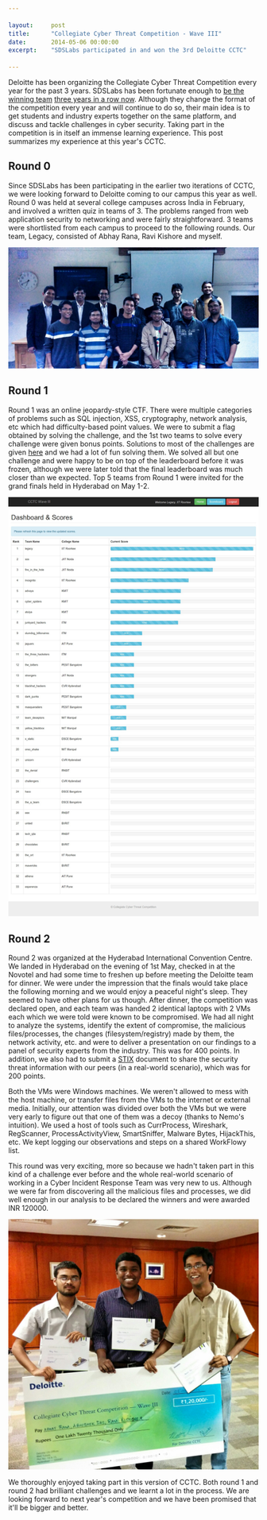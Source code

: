 ```yaml
---

layout:     post
title:      "Collegiate Cyber Threat Competition - Wave III"
date:       2014-05-06 00:00:00
excerpt:    "SDSLabs participated in and won the 3rd Deloitte CCTC"

---
```


Deloitte has been organizing the Collegiate Cyber Threat Competition every year for the past 3 years. SDSLabs has been fortunate enough to [be the winning team][cctc1] [three years in a row now][cctc2]. Although they change the format of the competition every year and will continue to do so, their main idea is to get students and industry experts together on the same platform, and discuss and tackle challenges in cyber security. Taking part in the competition is in itself an immense learning experience. This post summarizes my experience at this year's CCTC.

## Round 0

Since SDSLabs has been participating in the earlier two iterations of CCTC, we were looking forward to Deloitte coming to our campus this year as well. Round 0 was held at several college campuses across India in February, and involved a written quiz in teams of 3. The problems ranged from web application security to networking and were fairly straightforward. 3 teams were shortlisted from each campus to proceed to the following rounds. Our team, Legacy, consisted of Abhay Rana, Ravi Kishore and myself.

![round-0](/img/cctc-3/round-0.jpg)

## Round 1

Round 1 was an online jeopardy-style CTF. There were multiple categories of problems such as SQL injection, XSS, cryptography, network analysis, etc which had difficulty-based point values. We were to submit a flag obtained by solving the challenge, and the 1st two teams to solve every challenge were given bonus points. Solutions to most of the challenges are given [here](http://github.com/captn3m0/cctc3-solutions) and we had a lot of fun solving them. We solved all but one challenge and were happy to be on top of the leaderboard before it was frozen, although we were later told that the final leaderboard was much closer than we expected. Top 5 teams from Round 1 were invited for the grand finals held in Hyderabad on May 1-2.

![round-1-leaderboard](/img/cctc-3/round-1-leaderboard.jpg)

## Round 2

Round 2 was organized at the Hyderabad International Convention Centre. We landed in Hyderabad on the evening of 1st May, checked in at the Novotel and had some time to freshen up before meeting the Deloitte team for dinner. We were under the impression that the finals would take place the following morning and we would enjoy a peaceful night's sleep. They seemed to have other plans for us though. After dinner, the competition was declared open, and each team was handed 2 identical laptops with 2 VMs each which we were told were known to be compromised. We had all night to analyze the systems, identify the extent of compromise, the malicious files/processes, the changes (filesystem/registry) made by them, the network activity, etc. and were to deliver a presentation on our findings to a panel of security experts from the industry. This was for 400 points. In addition, we also had to submit a [STIX](http://stix.mitre.org/) document to share the security threat information with our peers (in a real-world scenario), which was for 200 points.

Both the VMs were Windows machines. We weren't allowed to mess with the host machine, or transfer files from the VMs to the internet or external media. Initially, our attention was divided over both the VMs but we were very early to figure out that one of them was a decoy (thanks to Nemo's intuition). We used a host of tools such as CurrProcess, Wireshark, RegScanner, ProcessActivityView, SmartSniffer, Malware Bytes, HijackThis, etc. We kept logging our observations and steps on a shared WorkFlowy list. 

This round was very exciting, more so because we hadn't taken part in this kind of a challenge ever before and the whole real-world scenario of working in a Cyber Incident Response Team was very new to us. Although we were far from discovering all the malicious files and processes, we did well enough in our analysis to be declared the winners and were awarded INR 120000.

![winners](/img/cctc-3/winners.jpg)

We thoroughly enjoyed taking part in this version of CCTC. Both round 1 and round 2 had brilliant challenges and we learnt a lot in the process. We are looking forward to next year's competition and we have been promised that it'll be bigger and better.

[cctc1]: http://captnemo.in/blog/2011/11/20/cctc-blog/
[cctc2]: https://www.facebook.com/photo.php?fbid=10151631176199203&set=t.622604202&type=3&theater
